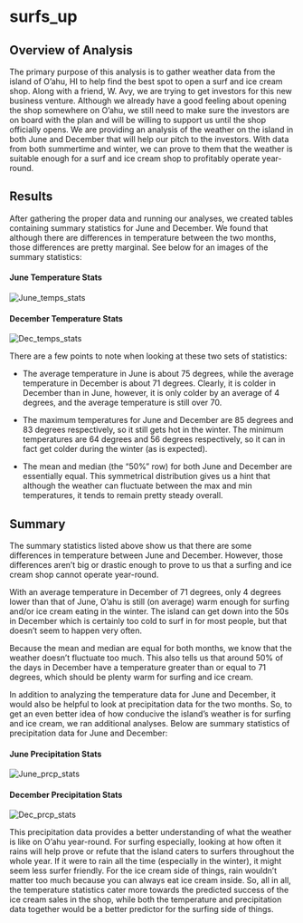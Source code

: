 # surfs_up


## Overview of Analysis 

The primary purpose of this analysis is to gather weather data from the island of O’ahu, HI to help find the best spot to open a surf and ice cream shop. Along with a friend, W. Avy, we are trying to get investors for this new business venture. Although we already have a good feeling about opening the shop somewhere on O’ahu, we still need to make sure the investors are on board with the plan and will be willing to support us until the shop officially opens. We are providing an analysis of the weather on the island in both June and December that will help our pitch to the investors. With data from both summertime and winter, we can prove to them that the weather is suitable enough for a surf and ice cream shop to profitably operate year-round.  


## Results 

After gathering the proper data and running our analyses, we created tables containing summary statistics for June and December. We found that although there are differences in temperature between the two months, those differences are pretty marginal. See below for an images of the summary statistics: 

#### June Temperature Stats 

![June_temps_stats](https://user-images.githubusercontent.com/94764735/154864520-07e4db64-9eee-41af-a95b-991f1bc790cb.png)

#### December Temperature Stats 

![Dec_temps_stats](https://user-images.githubusercontent.com/94764735/154864533-8373584a-8260-4ecc-86d0-1ccb388a5211.png)

There are a few points to note when looking at these two sets of statistics: 

- The average temperature in June is about 75 degrees, while the average temperature in December is about 71 degrees. Clearly, it is colder in December than in June, however, it is only colder by an average of 4 degrees, and the average temperature is still over 70. 

- The maximum temperatures for June and December are 85 degrees and 83 degrees respectively, so it still gets hot in the winter. The minimum temperatures are 64 degrees and 56 degrees respectively, so it can in fact get colder during the winter (as is expected). 

- The mean and median (the “50%” row) for both June and December are essentially equal. This symmetrical distribution gives us a hint that although the weather can fluctuate between the max and min temperatures, it tends to remain pretty steady overall.  


## Summary 

The summary statistics listed above show us that there are some differences in temperature between June and December. However, those differences aren’t big or drastic enough to prove to us that a surfing and ice cream shop cannot operate year-round.  

With an average temperature in December of 71 degrees, only 4 degrees lower than that of June, O’ahu is still (on average) warm enough for surfing and/or ice cream eating in the winter. The island can get down into the 50s in December which is certainly too cold to surf in for most people, but that doesn’t seem to happen very often.  

Because the mean and median are equal for both months, we know that the weather doesn’t fluctuate too much. This also tells us that around 50% of the days in December have a temperature greater than or equal to 71 degrees, which should be plenty warm for surfing and ice cream.  

In addition to analyzing the temperature data for June and December, it would also be helpful to look at precipitation data for the two months. So, to get an even better idea of how conducive the island’s weather is for surfing and ice cream, we ran additional analyses. Below are summary statistics of precipitation data for June and December: 

#### June Precipitation Stats 

![June_prcp_stats](https://user-images.githubusercontent.com/94764735/154864558-5e70b690-7e86-470b-8903-0813e1d336c7.png)

#### December Precipitation Stats 

![Dec_prcp_stats](https://user-images.githubusercontent.com/94764735/154864563-63b14282-8b7c-4917-beeb-97c5ccc787f5.png)

This precipitation data provides a better understanding of what the weather is like on O’ahu year-round. For surfing especially, looking at how often it rains will help prove or refute that the island caters to surfers throughout the whole year. If it were to rain all the time (especially in the winter), it might seem less surfer friendly. For the ice cream side of things, rain wouldn’t matter too much because you can always eat ice cream inside. So, all in all, the temperature statistics cater more towards the predicted success of the ice cream sales in the shop, while both the temperature and precipitation data together would be a better predictor for the surfing side of things. 

 
